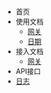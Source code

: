 - 首页
- 使用文档
  - [网关](/docs/common/api/common.md)
  - [日期](/docs/common/api/interfaceRule.md)
- 接入文档
  - [网关](/docs/erp/api/warehouse.md)
- API接口
- [日志](/docs/erp/api/warehouse.md)